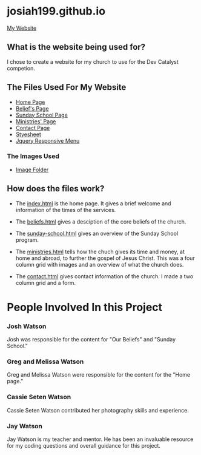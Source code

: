 # josiah199.github.io

[My Website](https://josiah199.github.io)

## What is the website being used for?

I chose to create a website for my church to use for the Dev Catalyst competion.

## The Files Used For My Website

* [Home Page](index.html)
* [Belief's Page](beliefs.html)
* [Sunday School Page](sunday-school.html)
* [Ministries' Page](ministries.html)
* [Contact Page](contact.html)
* [Styesheet](style.css)
* [Jquery Responsive Menu](script.js)

### The Images Used

* [Image Folder](img)

## How does the files work?

* The [index.html](index.html) is the home page. It gives a brief welcome
 and information of the times of the services.

* The [beliefs.html](beliefs.html) gives a desciption of the core beliefs of the church.

* The [sunday-school.html](sunday-school.html) gives an overview of the Sunday School program.

* The [ministries.html](ministries.html) tells how the chuch gives its time and money, at home and abroad, to further the gospel of Jesus Christ. 
 This was a four column grid with images and an overview of what the church does.

* The [contact.html](contact.html) gives contact information of the church. I made a two column grid and a form.

# People Involved In this Project

### Josh Watson

Josh was responsible for the content for "Our Beliefs" and "Sunday School."

### Greg and Melissa Watson

Greg and Melissa Watson were responsible for the content for the "Home page."

### Cassie Seten Watson

Cassie Seten Watson contributed her photography skills and experience.

### Jay Watson

Jay Watson is my teacher and mentor. He has been an invaluable resource for my coding questions and overall
guidance for this project.
